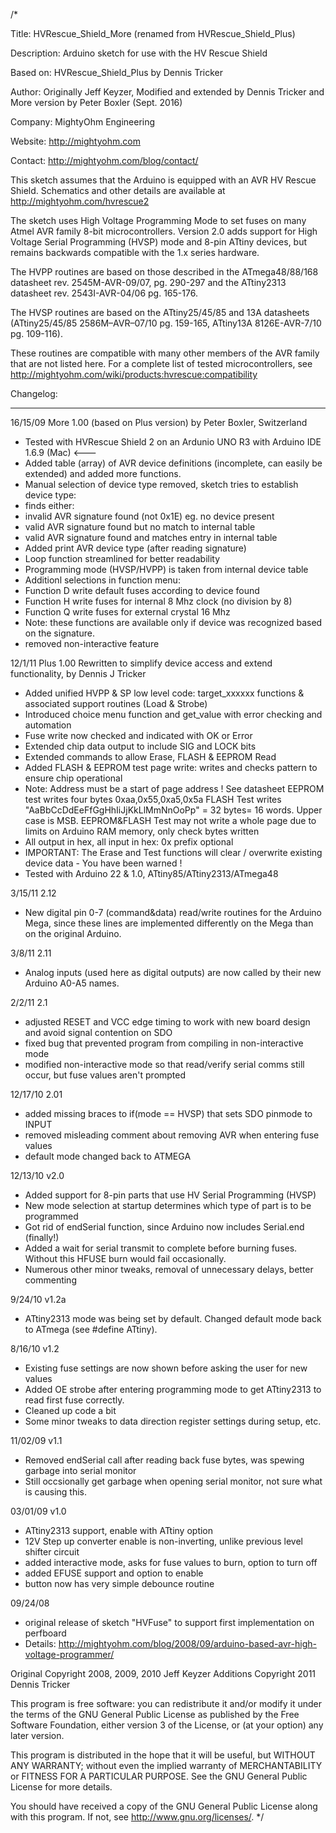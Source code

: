 
/*

 Title:        HVRescue_Shield_More  (renamed from HVRescue_Shield_Plus)

 Description:  Arduino sketch for use with the HV Rescue Shield

 Based on:     HVRescue_Shield_Plus by Dennis Tricker

 Author:       Originally Jeff Keyzer, Modified and extended by Dennis Tricker and More version by Peter Boxler (Sept. 2016)

 Company:      MightyOhm Engineering

 Website:      http://mightyohm.com

 Contact:      http://mightyohm.com/blog/contact/

 This sketch assumes that the Arduino is equipped with an AVR HV Rescue Shield.
 Schematics and other details are available at http://mightyohm.com/hvrescue2

 The sketch uses High Voltage Programming Mode to set fuses on many Atmel AVR family 8-bit microcontrollers.
 Version 2.0 adds support for High Voltage Serial Programming (HVSP) mode and 8-pin ATtiny devices, but remains
 backwards compatible with the 1.x series hardware.

 The HVPP routines are based on those described in the ATmega48/88/168 datasheet rev.
 2545M-AVR-09/07, pg. 290-297 and the ATtiny2313 datasheet rev. 2543I-AVR-04/06 pg. 165-176.

 The HVSP routines are based on the ATtiny25/45/85 and 13A datasheets (ATtiny25/45/85 2586M–AVR–07/10 pg. 159-165,
 ATtiny13A 8126E-AVR-7/10 pg. 109-116).

 These routines are compatible with many other members of the AVR family that are not listed here.
 For a complete list of tested microcontrollers, see http://mightyohm.com/wiki/products:hvrescue:compatibility

Changelog:
**********
16/15/09  More 1.00 (based on Plus version) by Peter Boxler, Switzerland
- Tested with HVRescue Shield 2 on an Ardunio UNO R3 with Arduino IDE 1.6.9 (Mac) <---
- Added table (array) of AVR device definitions (incomplete, can easily be extended) and added more functions.
- Manual selection of device type removed, sketch tries to establish device type:
- finds either:
- invalid AVR signature found (not 0x1E) eg. no device present
- valid AVR signature found but no match to internal table
- valid AVR signature found and matches entry in internal table
- Added print AVR device type (after reading signature)
- Loop function streamlined for better readability
- Programming mode (HVSP/HVPP) is taken from internal device table
- Additionl selections in function menu:
- Function D write default fuses according to device found
- Function H write fuses for internal 8 Mhz clock (no division by 8)
- Function Q write fuses for external crystal 16 Mhz
- Note: these functions are available only if device was recognized based on the signature.
- removed non-interactive feature


 12/1/11 Plus 1.00 Rewritten to simplify device access and extend functionality, by Dennis J Tricker
- Added unified HVPP & SP low level code: target_xxxxxx functions & associated support routines (Load & Strobe)
- Introduced choice menu function and get_value with error checking and automation
- Fuse write now checked and indicated with OK or Error
- Extended chip data output to include SIG and LOCK bits
- Extended commands to allow Erase, FLASH & EEPROM Read
- Added FLASH & EEPROM test page write: writes and checks pattern to ensure chip operational
- Note: Address must be a start of page address ! See datasheet
EEPROM test writes four bytes 0xaa,0x55,0xa5,0x5a
FLASH Test writes "AaBbCcDdEeFfGgHhIiJjKkLlMmNnOoPp" = 32 bytes= 16 words. Upper case is MSB.
EEPROM&FLASH Test may not write a whole page due to limits on Arduino RAM memory, only check bytes written
- All output in hex, all input in hex: 0x prefix optional
- IMPORTANT: The Erase and Test functions will clear / overwrite existing device data - You have been warned !
- Tested with Arduino 22 & 1.0, ATtiny85/ATtiny2313/ATmega48

 3/15/11 2.12
 - New digital pin 0-7 (command&data) read/write routines for the Arduino Mega, since these lines are implemented
 differently on the Mega than on the original Arduino.

 3/8/11 2.11
 - Analog inputs (used here as digital outputs) are now called by their new Arduino A0-A5 names.

 2/2/11 2.1
 - adjusted RESET and VCC edge timing to work with new board design and avoid signal contention on SDO
 - fixed bug that prevented program from compiling in non-interactive mode
 - modified non-interactive mode so that read/verify serial comms still occur, but fuse values aren't prompted

 12/17/10 2.01
 - added missing braces to if(mode == HVSP) that sets SDO pinmode to INPUT
 - removed misleading comment about removing AVR when entering fuse values
 - default mode changed back to ATMEGA

 12/13/10 v2.0
 - Added support for 8-pin parts that use HV Serial Programming (HVSP)
 - New mode selection at startup determines which type of part is to be programmed
 - Got rid of endSerial function, since Arduino now includes Serial.end (finally!)
 - Added a wait for serial transmit to complete before burning fuses.  Without this HFUSE burn would fail occasionally.
 - Numerous other minor tweaks, removal of unnecessary delays, better commenting

 9/24/10 v1.2a
 - ATtiny2313 mode was being set by default.  Changed default mode back to ATmega (see #define ATtiny).

 8/16/10 v1.2
 - Existing fuse settings are now shown before asking the user for new values
 - Added OE strobe after entering programming mode to get ATtiny2313 to read first fuse correctly.
 - Cleaned up code a bit
 - Some minor tweaks to data direction register settings during setup, etc.

 11/02/09 v1.1
 - Removed endSerial call after reading back fuse bytes, was spewing garbage into
 serial monitor
 - Still occsionally get garbage when opening serial monitor, not sure what is causing this.

 03/01/09 v1.0
 - ATtiny2313 support, enable with ATtiny option
 - 12V Step up converter enable is non-inverting, unlike previous level shifter circuit
 - added interactive mode, asks for fuse values to burn, option to turn off
 - added EFUSE support and option to enable
 - button now has very simple debounce routine

 09/24/08
 - original release of sketch "HVFuse" to support first implementation on perfboard
 - Details: http://mightyohm.com/blog/2008/09/arduino-based-avr-high-voltage-programmer/

 Original Copyright 2008, 2009, 2010 Jeff Keyzer
 Additions Copyright 2011 Dennis Tricker

 This program is free software: you can redistribute it and/or modify
 it under the terms of the GNU General Public License as published by
 the Free Software Foundation, either version 3 of the License, or
 (at your option) any later version.

 This program is distributed in the hope that it will be useful,
 but WITHOUT ANY WARRANTY; without even the implied warranty of
 MERCHANTABILITY or FITNESS FOR A PARTICULAR PURPOSE.  See the
 GNU General Public License for more details.

 You should have received a copy of the GNU General Public License
 along with this program.  If not, see <http://www.gnu.org/licenses/>.
 */
